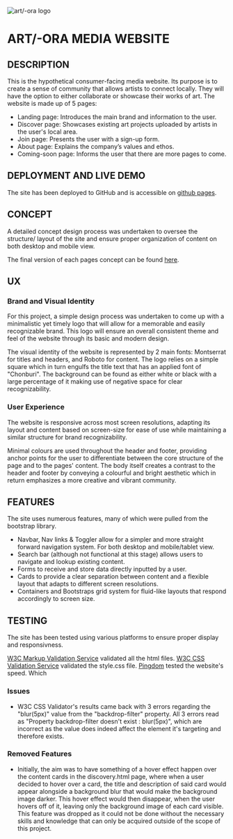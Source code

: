 ![art/-ora logo](https://raw.githubusercontent.com/Gerakas/Art-Ora/master/wireframes/Union.png "Art/-Ora logo")

# ART/-ORA MEDIA WEBSITE

## DESCRIPTION

This is the hypothetical consumer-facing media website. Its purpose is to create a sense of community that allows artists to connect locally. They will have the option to either collaborate or showcase their works of art. 
The website is made up of 5 pages:

-   Landing page: Introduces the main brand and information to the user.
-   Discover page: Showcases existing art projects uploaded by artists in the user's local area.
-   Join page:  Presents the user with a sign-up form.
-   About page: Explains the company’s values and ethos.
-   Coming-soon page: Informs the user that there are more pages to come.

## DEPLOYMENT AND LIVE DEMO

The site has been deployed to GitHub and is accessible on [github pages](https://gerakas.github.io/Art-Ora/).

## CONCEPT

A detailed concept design process was undertaken to oversee the structure/ layout of the site and ensure proper organization of content on both desktop and mobile view.

The final version of each pages concept can be found [here](https://gerakas.github.io/Art-Ora/wireframes/Page-concepts.pdf).

## UX

### Brand and Visual Identity

For this project, a  simple design process was undertaken to come up with a minimalistic yet timely logo that will allow for a memorable and easily recognizable brand. This logo will ensure an overall consistent theme and feel of the website through its basic and modern design. 

The visual identity of the website is represented by 2 main fonts: Montserrat for titles and headers, and Roboto for content. The logo relies on a simple square which in turn engulfs the title text that has an applied font of "Chonburi". The background can be found as either white or black with a large percentage of it making use of negative space for clear recognizability.

### User Experience

The website is responsive across most screen resolutions, adapting its layout and content based on screen-size for ease of use while maintaining a similar structure for brand recognizability.

Minimal colours are used throughout the header and footer, providing anchor points for the user to differentiate between the core structure of the page and to the pages' content. The body itself creates a contrast to the header and footer by conveying a colourful and bright aesthetic which in return emphasizes a more creative and vibrant community.

## FEATURES

The site uses numerous features, many of which were pulled from the bootstrap library.

-   Navbar, Nav links & Toggler allow for a simpler and more straight forward navigation system. For both desktop and mobile/tablet view.
-   Search bar (although not functional at this stage) allows users to navigate and lookup existing content.
-   Forms to receive and store data directly inputted by a user.
-   Cards to provide a clear separation between content and a flexible layout that adapts to different screen resolutions.
-   Containers and Bootstraps grid system for fluid-like layouts that respond accordingly to screen size.

## TESTING 

The site has been tested using various platforms to ensure proper display and responsivness.

[W3C Markup Validation Service](https://validator.w3.org/) validated all the html files.
[W3C CSS Validation Service](https://jigsaw.w3.org/css-validator/) validated the style.css file.
[Pingdom](https://tools.pingdom.com/) tested the website's speed. Which 

### Issues 

-   W3C CSS Validator's results came back with 3 errors regarding the "blur(5px)" value from the "backdrop-filter" property. All 3 errors read as "Property backdrop-filter doesn't exist : blur(5px)", which are incorrect as the value does indeed affect the element it's targeting and therefore exists.

### Removed Features

- Initially, the aim was to have something of a hover effect happen over the content cards in the discovery.html page, where when a user decided to hover over a card, the title and description of said card would appear alongside a background blur that would make the background image darker. This hover effect would then disappear, when the user hovers off of it, leaving only the background image of each card visible. This feature was dropped as it could not be done without the necessary skills and knowledge that can only be acquired outside of the scope of this project.

